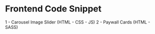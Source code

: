 # Frontend Code Snippet
1 -  Carousel Image Slider (HTML - CSS - JS)
2 -  Paywall Cards (HTML - SASS)
